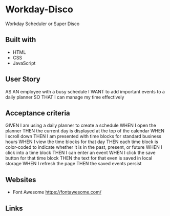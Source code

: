 # Workday-Disco
Workday Scheduler or Super Disco

## Built with
* HTML
* CSS
* JavaScript

## User Story

AS AN employee with a busy schedule
I WANT to add important events to a daily planner
SO THAT I can manage my time effectively 

## Acceptance criteria

GIVEN I am using a daily planner to create a schedule
WHEN I open the planner
THEN the current day is displayed at the top of the calendar
WHEN I scroll down
THEN I am presented with time blocks for standard business hours
WHEN I view the time blocks for that day
THEN each time block is color-coded to indicate whether it is in the past, present, or future
WHEN I click into a time block
THEN I can enter an event
WHEN I click the save button for that time block
THEN the text for that even is saved in local storage
WHEN I refresh the page
THEN the saved events persist

## Websites
* Font Awesome https://fontawesome.com/

## Links


